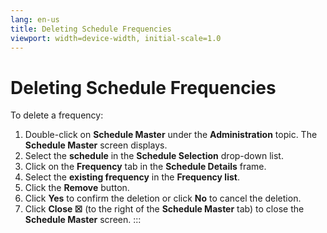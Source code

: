 ```yaml
---
lang: en-us
title: Deleting Schedule Frequencies
viewport: width=device-width, initial-scale=1.0
---
```


#  Deleting Schedule Frequencies

To delete a frequency:

1.  Double-click on **Schedule Master** under the **Administration**
    topic. The **Schedule Master** screen displays.
2.  Select the **schedule** in the **Schedule Selection** drop-down
    list.
3.  Click on the **Frequency** tab in the **Schedule Details** frame.
4.  Select the **existing frequency** in the **Frequency list**.
5.  Click the **Remove** button.
6.  Click **Yes** to confirm the deletion or click **No** to cancel the
    deletion.
7.  Click **Close ☒** (to the right of the **Schedule Master** tab) to
    close the **Schedule Master** screen.
:::

 

